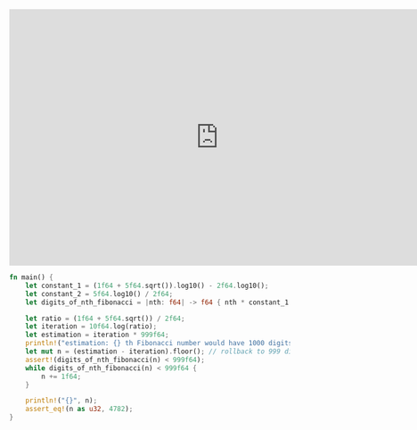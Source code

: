 <html><iframe src="https://docs.google.com/presentation/d/e/2PACX-1vR2gB5wBnYUkJZkOlkIoW89riXWHCkPTJN8RpNy0UlUyG1XBAa4z9Pa8WTN9pYL1MWrnijESPRqd77h/embed?start=false&loop=false&delayms=60000" frameborder="0" width="750" height="460" allowfullscreen="true" mozallowfullscreen="true" webkitallowfullscreen="true"></iframe></html>


```rust
fn main() {
    let constant_1 = (1f64 + 5f64.sqrt()).log10() - 2f64.log10();
    let constant_2 = 5f64.log10() / 2f64;
    let digits_of_nth_fibonacci = |nth: f64| -> f64 { nth * constant_1 - constant_2 };

    let ratio = (1f64 + 5f64.sqrt()) / 2f64;
    let iteration = 10f64.log(ratio);
    let estimation = iteration * 999f64;
    println!("estimation: {} th Fibonacci number would have 1000 digits", estimation);
    let mut n = (estimation - iteration).floor(); // rollback to 999 digits
    assert!(digits_of_nth_fibonacci(n) < 999f64);
    while digits_of_nth_fibonacci(n) < 999f64 {
        n += 1f64;
    }

    println!("{}", n);
    assert_eq!(n as u32, 4782);
}
```

